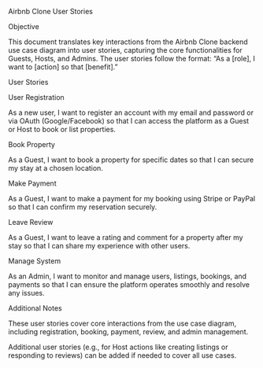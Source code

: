 Airbnb Clone User Stories

Objective

This document translates key interactions from the Airbnb Clone backend use case diagram into user stories, capturing the core functionalities for Guests, Hosts, and Admins. The user stories follow the format: “As a [role], I want to [action] so that [benefit].”

User Stories





User Registration





As a new user, I want to register an account with my email and password or via OAuth (Google/Facebook) so that I can access the platform as a Guest or Host to book or list properties.



Book Property





As a Guest, I want to book a property for specific dates so that I can secure my stay at a chosen location.



Make Payment





As a Guest, I want to make a payment for my booking using Stripe or PayPal so that I can confirm my reservation securely.



Leave Review





As a Guest, I want to leave a rating and comment for a property after my stay so that I can share my experience with other users.



Manage System





As an Admin, I want to monitor and manage users, listings, bookings, and payments so that I can ensure the platform operates smoothly and resolve any issues.

Additional Notes





These user stories cover core interactions from the use case diagram, including registration, booking, payment, review, and admin management.



Additional user stories (e.g., for Host actions like creating listings or responding to reviews) can be added if needed to cover all use cases.
